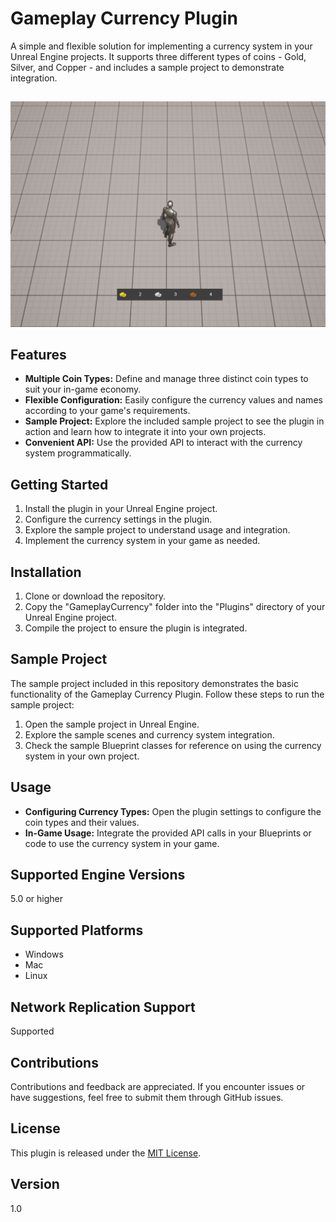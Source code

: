 # Gameplay Currency Plugin

A simple and flexible solution for implementing a currency system in your Unreal Engine projects. It supports three different types of coins - Gold, Silver, and Copper - and includes a sample project to demonstrate integration.

##
![](/Docs/Preview.JPG)

## Features

- **Multiple Coin Types:** Define and manage three distinct coin types to suit your in-game economy.
- **Flexible Configuration:** Easily configure the currency values and names according to your game's requirements.
- **Sample Project:** Explore the included sample project to see the plugin in action and learn how to integrate it into your own projects.
- **Convenient API:** Use the provided API to interact with the currency system programmatically.

## Getting Started

1. Install the plugin in your Unreal Engine project.
2. Configure the currency settings in the plugin.
3. Explore the sample project to understand usage and integration.
4. Implement the currency system in your game as needed.

## Installation

1. Clone or download the repository.
2. Copy the "GameplayCurrency" folder into the "Plugins" directory of your Unreal Engine project.
3. Compile the project to ensure the plugin is integrated.

## Sample Project

The sample project included in this repository demonstrates the basic functionality of the Gameplay Currency Plugin. Follow these steps to run the sample project:

1. Open the sample project in Unreal Engine.
2. Explore the sample scenes and currency system integration.
3. Check the sample Blueprint classes for reference on using the currency system in your own project.

## Usage

- **Configuring Currency Types:** Open the plugin settings to configure the coin types and their values.
- **In-Game Usage:** Integrate the provided API calls in your Blueprints or code to use the currency system in your game.

## Supported Engine Versions

5.0 or higher

## Supported Platforms

- Windows
- Mac
- Linux

## Network Replication Support

Supported

## Contributions

Contributions and feedback are appreciated. If you encounter issues or have suggestions, feel free to submit them through GitHub issues.

## License

This plugin is released under the [MIT License](LICENSE).

## Version

1.0
